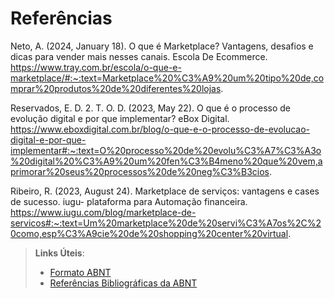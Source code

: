 # Referências

Neto, A. (2024, January 18). O que é Marketplace? Vantagens, desafios e dicas para vender mais nesses canais. Escola De Ecommerce. https://www.tray.com.br/escola/o-que-e-marketplace/#:~:text=Marketplace%20%C3%A9%20um%20tipo%20de,comprar%20produtos%20de%20diferentes%20lojas.

Reservados, E. D. 2. T. O. D. (2023, May 22). O que é o processo de evolução digital e por que implementar? eBox Digital. https://www.eboxdigital.com.br/blog/o-que-e-o-processo-de-evolucao-digital-e-por-que-implementar#:~:text=O%20processo%20de%20evolu%C3%A7%C3%A3o%20digital%20%C3%A9%20um%20fen%C3%B4meno%20que%20vem,aprimorar%20seus%20processos%20de%20neg%C3%B3cios.

Ribeiro, R. (2023, August 24). Marketplace de serviços: vantagens e cases de sucesso. iugu- plataforma para Automação financeira. https://www.iugu.com/blog/marketplace-de-servicos#:~:text=Um%20marketplace%20de%20servi%C3%A7os%2C%20como,esp%C3%A9cie%20de%20shopping%20center%20virtual.


> **Links Úteis**:
> - [Formato ABNT](https://www.normastecnicas.com/abnt/trabalhos-academicos/referencias/)
> - [Referências Bibliográficas da ABNT](https://comunidade.rockcontent.com/referencia-bibliografica-abnt/)
